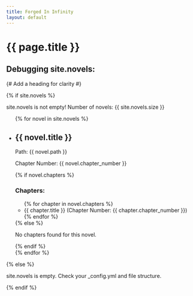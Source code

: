 ```yaml
---
title: Forged In Infinity
layout: default
---
```


<h1>{{ page.title }}</h1>

<h2>Debugging site.novels:</h2> {# Add a heading for clarity #}

{% if site.novels %}
  <p>site.novels is not empty! Number of novels: {{ site.novels.size }}</p>
  <ul>
    {% for novel in site.novels %}
      <li>
        <h2>{{ novel.title }}</h2>
        <p>Path: {{ novel.path }}</p>
        <p>Chapter Number: {{ novel.chapter_number }}</p>
        {% if novel.chapters %}
          <h3>Chapters:</h3>
          <ul>
            {% for chapter in novel.chapters %}
              <li>{{ chapter.title }} (Chapter Number: {{ chapter.chapter_number }})</li>
            {% endfor %}
          </ul>
        {% else %}
          <p>No chapters found for this novel.</p>
        {% endif %}
      </li>
    {% endfor %}
  </ul>
{% else %}
  <p>site.novels is empty. Check your _config.yml and file structure.</p>
{% endif %}